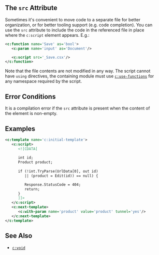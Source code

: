 ## The `src` Attribute

Sometimes it's convenient to move code to a separate file for better organization, or for better tooling support (e.g. code completion). You can use the `src` attribute to include the code in the referenced file in place where the `c:script` element appears. E.g.:

```xml
<c:function name='Save' as='bool'>
   <c:param name='input' as='Document'/>

   <c:script src='_Save.csx'/>
</c:function>
```

Note that the file contents are not modified in any way. The script cannot have `using` directives, the containing module must use [`c:use-functions`](use-functions.html) for any namespace required by the script.

## Error Conditions

It is a compilation error if the `src` attribute is present when the content of the element is non-empty.

## Examples

```xml
<c:template name='c:initial-template'>
   <c:script>
      <![CDATA[
      
      int id;
      Product product;
      
      if (!int.TryParse(UrlData[0], out id)
         || (product = Edit(id)) == null) {

         Response.StatusCode = 404;
         return;
      }
      ]]>
   </c:script>
   <c:next-template>
      <c:with-param name='product' value='product' tunnel='yes'/>
   </c:next-template>
</c:template>
```

## See Also

- [`c:void`](void.html)
